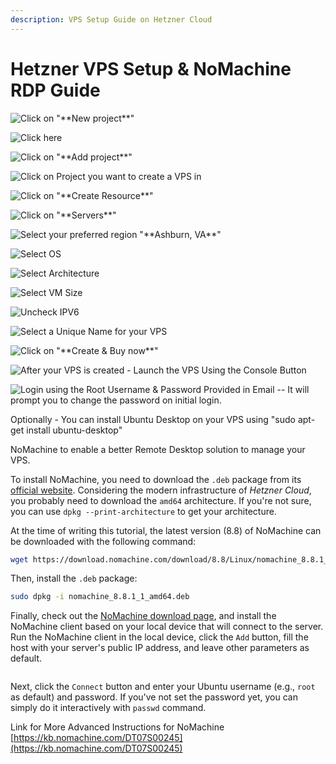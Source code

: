 ```yaml
---
description: VPS Setup Guide on Hetzner Cloud
---
```


# Hetzner VPS Setup & NoMachine RDP Guide

![Click on "\*\*New project\*\*"](<.gitbook/assets/0 (1).png>)

![Click here](<.gitbook/assets/1 (1).png>)

![Click on "\*\*Add project\*\*"](<.gitbook/assets/2 (1).png>)

![Click on  Project you want to create a VPS in](<.gitbook/assets/3 (1).png>)

![Click on "\*\*Create Resource\*\*"](<.gitbook/assets/4 (1).png>)

![Click on "\*\*Servers\*\*"](<.gitbook/assets/5 (1).png>)

![Select your preferred region "\*\*Ashburn, VA\*\*"](<.gitbook/assets/6 (1).png>)

![Select OS](<.gitbook/assets/7 (1).png>)

![Select Architecture](<.gitbook/assets/8 (1).png>)

![Select VM Size](<.gitbook/assets/9 (1).png>)

![Uncheck IPV6](<.gitbook/assets/10 (1).png>)

![Select a Unique Name for your VPS](<.gitbook/assets/11 (1).png>)

![Click on "\*\*Create & Buy now\*\*"](<.gitbook/assets/12 (1).png>)

![After your VPS is created - Launch the VPS Using the Console Button](<.gitbook/assets/13 (1).png>)

![Login using the Root Username & Password Provided in Email -- It will prompt you to change the password on initial login.](<.gitbook/assets/14 (1).png>)

Optionally - You can install Ubuntu Desktop on your VPS using "sudo apt-get install ubuntu-desktop"

NoMachine to enable a better Remote Desktop solution to manage your VPS.

To install NoMachine, you need to download the `.deb` package from its [official website](https://downloads.nomachine.com/linux/?id=1). Considering the modern infrastructure of _Hetzner Cloud_, you probably need to download the `amd64` architecture. If you're not sure, you can use `dpkg --print-architecture` to get your architecture.

At the time of writing this tutorial, the latest version (8.8) of NoMachine can be downloaded with the following command:

```bash
wget https://download.nomachine.com/download/8.8/Linux/nomachine_8.8.1_1_amd64.deb
```

Then, install the `.deb` package:

```bash
sudo dpkg -i nomachine_8.8.1_1_amd64.deb
```

Finally, check out the [NoMachine download page](https://downloads.nomachine.com/), and install the NoMachine client based on your local device that will connect to the server. Run the NoMachine client in the local device, click the `Add` button, fill the host with your server's public IP address, and leave other parameters as default.

<figure><img src=".gitbook/assets/image.png" alt=""><figcaption></figcaption></figure>

Next, click the `Connect` button and enter your Ubuntu username (e.g., `root` as default) and password. If you've not set the password yet, you can simply do it interactively with `passwd` command.

Link for More Advanced Instructions for NoMachine [https://kb.nomachine.com/DT07S00245](https://kb.nomachine.com/DT07S00245)
